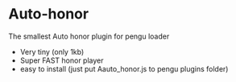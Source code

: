 # Auto-honor
The smallest Auto honor plugin for pengu loader

- Very tiny (only 1kb)
- Super FAST honor player
- easy to install (just put Aauto_honor.js to pengu plugins folder)
